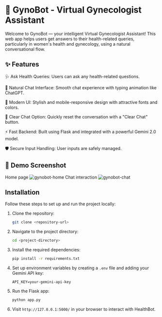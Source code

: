 # 🚀 GynoBot - Virtual Gynecologist Assistant

Welcome to GynoBot — your intelligent Virtual Gynecologist Assistant!
This web app helps users get answers to their health-related queries, particularly in women's health and gynecology, using a natural conversational flow.

## ✨ Features

🩺 Ask Health Queries: Users can ask any health-related questions.

💬 Natural Chat Interface: Smooth chat experience with typing animation like ChatGPT.

🎨 Modern UI: Stylish and mobile-responsive design with attractive fonts and colors.

🔄 Clear Chat Option: Quickly reset the conversation with a "Clear Chat" button.

⚡ Fast Backend: Built using Flask and integrated with a powerful Gemini 2.0 model.

🛡️ Secure Input Handling: User inputs are safely managed.

## 📸 Demo Screenshot
Home page 
![gynobot-home](https://github.com/user-attachments/assets/250e3880-29c6-4f0d-a187-84204c7b4d4d)
Chat interaction
![gynobot-chat](https://github.com/user-attachments/assets/187dc7d3-72f6-4f43-8404-ed7564d842a6)



## Installation

Follow these steps to set up and run the project locally:

1. Clone the repository:
   ```bash
   git clone <repository-url>
   ```

2. Navigate to the project directory:
   ```bash
   cd <project-directory>
   ```

3. Install the required dependencies:
   ```bash
   pip install -r requirements.txt
   ```

4. Set up environment variables by creating a `.env` file and adding your Gemini API key:
   ```text
   API_KEY=your-gemini-api-key
   ```
   
5. Run the Flask app:
   ```bash
   python app.py
   ```

6. Visit `http://127.0.0.1:5000/` in your browser to interact with HealthBot.

